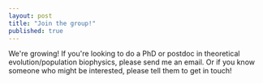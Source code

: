 ```yaml
---
layout: post
title: "Join the group!"
published: true
---
```

We're growing! 
If you're looking to do a PhD or postdoc in theoretical evolution/population biophysics,
please send me an email. 
Or if you know someone who might be interested, please tell them to get in touch!
